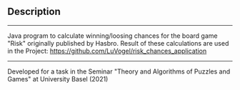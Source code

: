 ## Description

___

Java program to calculate winning/loosing chances for the board game "Risk" originally published by Hasbro. Result of these calculations are used in the Project: https://github.com/LuVogel/risk_chances_application

___

Developed for a task in the Seminar "Theory and Algorithms of Puzzles and Games" at University Basel (2021)
